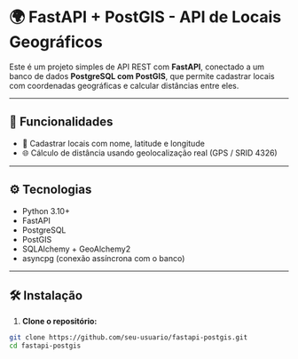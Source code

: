 # 🌍 FastAPI + PostGIS - API de Locais Geográficos

Este é um projeto simples de API REST com **FastAPI**, conectado a um banco de dados **PostgreSQL com PostGIS**, que permite cadastrar locais com coordenadas geográficas e calcular distâncias entre eles.

---

## 🚀 Funcionalidades

- 📌 Cadastrar locais com nome, latitude e longitude
- 🌐 Cálculo de distância usando geolocalização real (GPS / SRID 4326)

---

## ⚙️ Tecnologias

- Python 3.10+
- FastAPI
- PostgreSQL
- PostGIS
- SQLAlchemy + GeoAlchemy2
- asyncpg (conexão assíncrona com o banco)

---

## 🛠️ Instalação

1. **Clone o repositório:**
```bash
git clone https://github.com/seu-usuario/fastapi-postgis.git
cd fastapi-postgis
